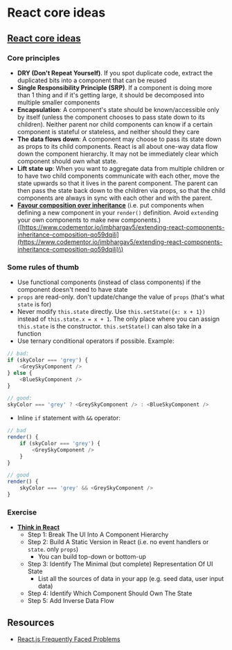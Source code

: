 # React core ideas

## [React core ideas](https://reactjs.org/docs/thinking-in-react.html)

### Core principles

* **DRY \(Don't Repeat Yourself\)**. If you spot duplicate code, extract the duplicated bits into a component that can be reused
* **Single Responsibility Principle \(SRP\)**. If a component is doing more than 1 thing and if it's getting large, it should be decomposed into multiple smaller components
* **Encapsulation**: A component's state should be known/accessible only by itself \(unless the component chooses to pass state down to its children\). Neither parent nor child components can know if a certain component is stateful or stateless, and neither should they care
* **The data flows down**: A component may choose to pass its state down as props to its child components. React is all about one-way data flow down the component hierarchy. It may not be immediately clear which component should own what state.
* **Lift state up**: When you want to aggregate data from multiple children or to have two child components communicate with each other, move the state upwards so that it lives in the parent component. The parent can then pass the state back down to the children via props, so that the child components are always in sync with each other and with the parent. 
* [**Favour composition over inheritance**](https://reactjs.org/docs/composition-vs-inheritance.html) \(i.e. put components when defining a new component in your `render()` definition. Avoid `extend`ing your own components to make new components.\) \([https://www.codementor.io/imbhargav5/extending-react-components-inheritance-composition-qo59dqili](https://www.codementor.io/imbhargav5/extending-react-components-inheritance-composition-qo59dqili)\)

### Some rules of thumb

* Use functional components \(instead of class components\) if the component doesn't need to have state
* `props` are read-only. don't update/change the value of `props` \(that's what `state` is for\)
* Never modify `this.state` directly. Use `this.setState({x: x + 1})` instead of `this.state.x = x + 1`. The only place where you can assign `this.state` is the constructor. `this.setState()` can also take in a function
* Use ternary conditional operators if possible. Example:

```javascript
// bad:
if (skyColor === 'grey') {
    <GreySkyComponent />
} else {
    <BlueSkyComponent />
}

// good:
skyColor === 'grey' ? <GreySkyComponent /> : <BlueSkyComponent />
```

* Inline `if` statement with `&&` operator:

```javascript
// bad
render() {
    if (skyColor === 'grey') {
        <GreySkyComponent />
    }
}

// good
render() {
    skyColor === 'grey' && <GreySkyComponent />
}
```

### Exercise

* [**Think in React**](https://reactjs.org/docs/thinking-in-react.html)
  * Step 1: Break The UI Into A Component Hierarchy
  * Step 2: Build A Static Version in React \(i.e. no event handlers or `state`. only `props`\)
    * You can build top-down or bottom-up
  * Step 3: Identify The Minimal \(but complete\) Representation Of UI State
    * List all the sources of data in your app \(e.g. seed data, user input data\)
  * Step 4: Identify Which Component Should Own The State
  * Step 5: Add Inverse Data Flow

## Resources

* [React.js Frequently Faced Problems](https://dev.to/samerbuna/reactjs-frequently-facedproblems--l5g)

